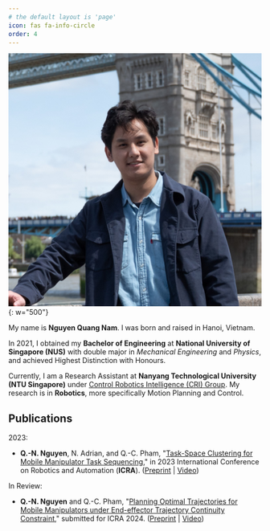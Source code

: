 ```yaml
---
# the default layout is 'page'
icon: fas fa-info-circle
order: 4
---
```


![img-description](/figs/avatar.jpg){: w="500"}

My name is **Nguyen Quang Nam**. I was born and raised in Hanoi, Vietnam.

In 2021, I obtained my **Bachelor of Engineering** at **National University of Singapore (NUS)** 
with double major in *Mechanical Engineering* and *Physics*, and achieved Highest Distinction with Honours.

Currently, I am a Research Assistant at **Nanyang Technological University (NTU Singapore)** 
under [Control Robotics Intelligence (CRI) Group](https://personal.ntu.edu.sg/cuong/). 
My research is in **Robotics**, more specifically Motion Planning and Control. 


## Publications
2023:
* **Q.-N. Nguyen**, N. Adrian, and Q.-C. Pham, 
"[Task-Space Clustering for Mobile Manipulator Task 
Sequencing](https://doi.org/10.1109/ICRA48891.2023.10161293)," 
in 2023 International Conference on Robotics and Automation (**ICRA**). 
([Preprint](https://arxiv.org/abs/2305.17345) | [Video](https://youtu.be/Vopupf81hYo))

In Review:
* **Q.-N. Nguyen** and Q.-C. Pham, 
"[Planning Optimal Trajectories for Mobile Manipulators under End-effector 
Trajectory Continuity Constraint](https://arxiv.org/abs/2309.12251)," 
submitted for ICRA 2024. 
([Preprint](https://arxiv.org/abs/2309.12251) | [Video](https://youtu.be/yyBv3xGClnk))
